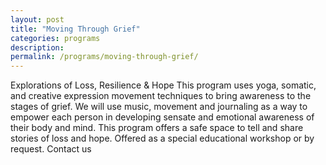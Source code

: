 ```yaml
---
layout: post
title: "Moving Through Grief"
categories: programs
description:
permalink: /programs/moving-through-grief/
---
```



Explorations of Loss, Resilience & Hope 
This program uses yoga, somatic, and creative expression movement techniques to bring awareness to the stages of grief. We will use music, movement and journaling as a way to empower each person in developing sensate and emotional awareness of their body and mind. This program offers a safe space to tell and share stories of loss and hope. 
Offered as a special educational workshop or by request. Contact us
